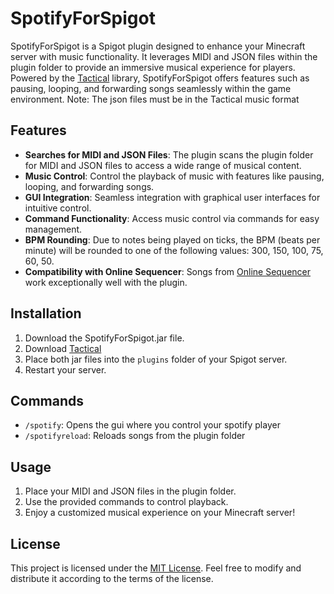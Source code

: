 # SpotifyForSpigot

SpotifyForSpigot is a Spigot plugin designed to enhance your Minecraft server with music functionality. It leverages MIDI and JSON files within the plugin folder to provide an immersive musical experience for players. 
Powered by the [Tactical](https://github.com/Crossager/Tactical/) library, SpotifyForSpigot offers features such as pausing, looping, and forwarding songs seamlessly within the game environment.
Note: The json files must be in the Tactical music format

## Features

- **Searches for MIDI and JSON Files**: The plugin scans the plugin folder for MIDI and JSON files to access a wide range of musical content. 
- **Music Control**: Control the playback of music with features like pausing, looping, and forwarding songs.
- **GUI Integration**: Seamless integration with graphical user interfaces for intuitive control.
- **Command Functionality**: Access music control via commands for easy management.
- **BPM Rounding**: Due to notes being played on ticks, the BPM (beats per minute) will be rounded to one of the following values: 300, 150, 100, 75, 60, 50.
- **Compatibility with Online Sequencer**: Songs from [Online Sequencer](https://onlinesequencer.net/) work exceptionally well with the plugin.

## Installation

1. Download the SpotifyForSpigot.jar file.
2. Download [Tactical](https://github.com/Crossager/Tactical/)
3. Place both jar files into the `plugins` folder of your Spigot server.
4. Restart your server.

## Commands

- `/spotify`: Opens the gui where you control your spotify player
- `/spotifyreload`: Reloads songs from the plugin folder

## Usage

1. Place your MIDI and JSON files in the plugin folder.
2. Use the provided commands to control playback.
3. Enjoy a customized musical experience on your Minecraft server!

## License

This project is licensed under the [MIT License](LICENSE). Feel free to modify and distribute it according to the terms of the license.

